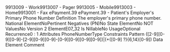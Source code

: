 

9913009 - Work9913007 - Pager
9913005 - Mobile9913003 - Home9913001 - Fax
ePayment.39
ePayment.39 - Patient's Employer's Primary Phone Number
Definition
The employer's primary phone number.
National ElementNoPertinent Negatives (PN)No
State ElementNo
NOT ValuesNo
Version 2 ElementE07_32
Is NillableNo
UsageOptional
Recurrence0 : 1
Attributes
PhoneNumberType
Constraints
Pattern
([2-9][0-9][0-9]-[2-9][0-9][0-9]-[0-9][0-9][0-9][0-9])|(\+([0-9] ?){6,14}[0-9])
Data Element Comment